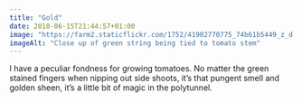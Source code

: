 ```yaml
---
title: "Gold"
date: 2018-06-15T21:44:57+01:00
image: "https://farm2.staticflickr.com/1752/41902770775_74b61b5449_z_d.jpg"
imageAlt: "Close up of green string being tied to tomato stem"
---
```


I have a peculiar fondness for growing tomatoes. No matter the green stained fingers when nipping out side shoots, it’s that pungent smell and golden sheen, it’s a little bit of magic in the polytunnel.
